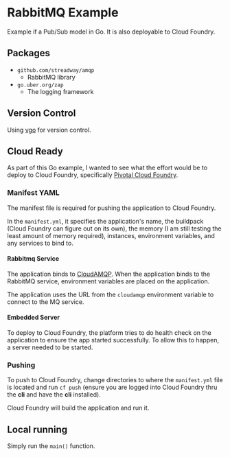 # RabbitMQ Example
Example if a Pub/Sub model in Go. It is also deployable to Cloud Foundry.

## Packages
* `github.com/streadway/amqp`
  * RabbitMQ library
* `go.uber.org/zap`
  * The logging framework

## Version Control
Using [vgo](https://github.com/golang/go/wiki/vgo) for version control.

## Cloud Ready
As part of this Go example, I wanted to see what the effort would be to deploy to Cloud Foundry, specifically [Pivotal Cloud Foundry](https://run.pivotal.io/).

### Manifest YAML
The manifest file is required for pushing the application to Cloud Foundry.

In the `manifest.yml`, it specifies the application's name, the buildpack (Cloud Foundry can figure out on its own), 
the memory (I am still testing the least amount of memory required), instances, environment variables, and any services to bind to.

#### Rabbitmq Service
The application binds to [CloudAMQP](https://docs.run.pivotal.io/marketplace/services/cloudamqp.html). When the application binds 
to the RabbitMQ service, environment variables are placed on the application.

The application uses the URL from the `cloudamqp` environment variable to connect to the MQ service.

#### Embedded Server
To deploy to Cloud Foundry, the platform tries to do health check on the application to ensure the app started successfully. 
To allow this to happen, a server needed to be started.

### Pushing
To push to Cloud Foundry, change directories to where the `manifest.yml` file is located and run 
`cf push` (ensure you are logged into Cloud Foundry thru the __cli__ and have the __cli__ installed).

Cloud Foundry will build the application and run it.

## Local running
Simply run the `main()` function. 